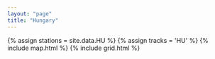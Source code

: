 ```yaml
---
layout: "page"
title: "Hungary"
---
```

{% assign stations = site.data.HU %}
{% assign tracks = 'HU' %}
{% include map.html %}
{% include grid.html %}
